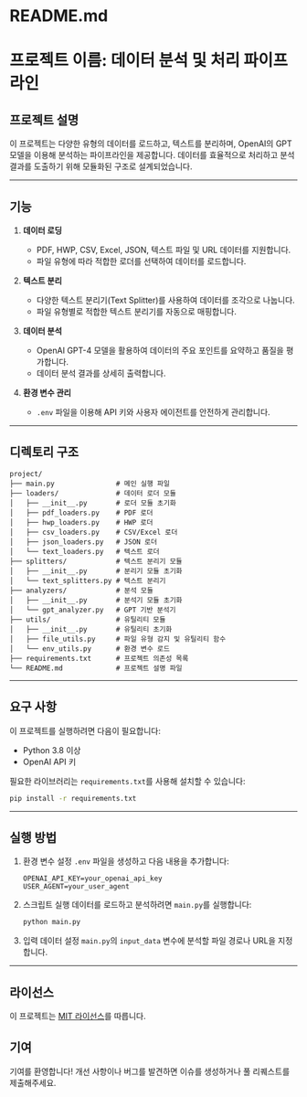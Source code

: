 # README.md
# 프로젝트 이름: 데이터 분석 및 처리 파이프라인

## 프로젝트 설명
이 프로젝트는 다양한 유형의 데이터를 로드하고, 텍스트를 분리하며, OpenAI의 GPT 모델을 이용해 분석하는 파이프라인을 제공합니다. 데이터를 효율적으로 처리하고 분석 결과를 도출하기 위해 모듈화된 구조로 설계되었습니다.

---

## 기능
1. **데이터 로딩**
   - PDF, HWP, CSV, Excel, JSON, 텍스트 파일 및 URL 데이터를 지원합니다.
   - 파일 유형에 따라 적합한 로더를 선택하여 데이터를 로드합니다.

2. **텍스트 분리**
   - 다양한 텍스트 분리기(Text Splitter)를 사용하여 데이터를 조각으로 나눕니다.
   - 파일 유형별로 적합한 텍스트 분리기를 자동으로 매핑합니다.

3. **데이터 분석**
   - OpenAI GPT-4 모델을 활용하여 데이터의 주요 포인트를 요약하고 품질을 평가합니다.
   - 데이터 분석 결과를 상세히 출력합니다.

4. **환경 변수 관리**
   - `.env` 파일을 이용해 API 키와 사용자 에이전트를 안전하게 관리합니다.

---

## 디렉토리 구조
```
project/
├── main.py               # 메인 실행 파일
├── loaders/              # 데이터 로더 모듈
│   ├── __init__.py       # 로더 모듈 초기화
│   ├── pdf_loaders.py    # PDF 로더
│   ├── hwp_loaders.py    # HWP 로더
│   ├── csv_loaders.py    # CSV/Excel 로더
│   ├── json_loaders.py   # JSON 로더
│   └── text_loaders.py   # 텍스트 로더
├── splitters/            # 텍스트 분리기 모듈
│   ├── __init__.py       # 분리기 모듈 초기화
│   └── text_splitters.py # 텍스트 분리기
├── analyzers/            # 분석 모듈
│   ├── __init__.py       # 분석기 모듈 초기화
│   └── gpt_analyzer.py   # GPT 기반 분석기
├── utils/                # 유틸리티 모듈
│   ├── __init__.py       # 유틸리티 초기화
│   ├── file_utils.py     # 파일 유형 감지 및 유틸리티 함수
│   └── env_utils.py      # 환경 변수 로드
├── requirements.txt      # 프로젝트 의존성 목록
└── README.md             # 프로젝트 설명 파일
```

---

## 요구 사항
이 프로젝트를 실행하려면 다음이 필요합니다:

- Python 3.8 이상
- OpenAI API 키

필요한 라이브러리는 `requirements.txt`를 사용해 설치할 수 있습니다:
```bash
pip install -r requirements.txt
```

---

## 실행 방법
1. 환경 변수 설정
   `.env` 파일을 생성하고 다음 내용을 추가합니다:
   ```env
   OPENAI_API_KEY=your_openai_api_key
   USER_AGENT=your_user_agent
   ```

2. 스크립트 실행
   데이터를 로드하고 분석하려면 `main.py`를 실행합니다:
   ```bash
   python main.py
   ```

3. 입력 데이터 설정
   `main.py`의 `input_data` 변수에 분석할 파일 경로나 URL을 지정합니다.

---

## 라이선스
이 프로젝트는 [MIT 라이선스](LICENSE)를 따릅니다.

## 기여
기여를 환영합니다! 개선 사항이나 버그를 발견하면 이슈를 생성하거나 풀 리퀘스트를 제출해주세요.